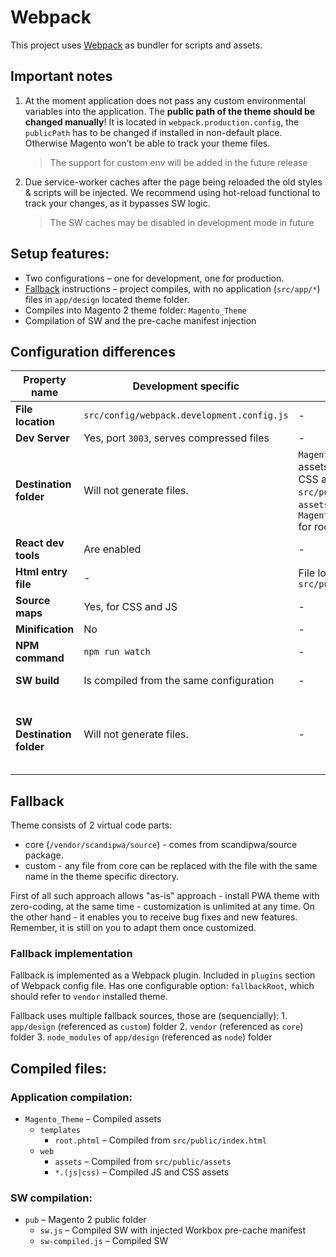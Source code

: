 # Webpack

This project uses [Webpack](https://webpack.js.org/concepts/) as bundler for scripts and assets.

## Important notes

1.  At the moment application does not pass any custom environmental variables into the application. The **public path of the theme should be changed manually**! It is located in `webpack.production.config`, the `publicPath` has to be changed if installed in non-default place. Otherwise Magento won't be able to track your theme files.
    > The support for custom env will be added in the future release
2.  Due service-worker caches after the page being reloaded the old styles & scripts will be injected. We recommend using hot-reload functional to track your changes, as it bypasses SW logic.
    > The SW caches may be disabled in development mode in future

## Setup features:

-   Two configurations – one for development, one for production. 
-   [Fallback](#Fallback) instructions – project compiles, with no application (`src/app/*`) files in `app/design` located theme folder.
-   Compiles into Magento 2 theme folder: `Magento_Theme`
-   Compilation of SW and the pre-cache manifest injection

## Configuration differences

| **Property name**         | **Development specific**                   | **Similar**                                                                                                                                           | **Production specific**                                                                                                                                                                                               |
| ------------------------- | ------------------------------------------ | ----------------------------------------------------------------------------------------------------------------------------------------------------- | --------------------------------------------------------------------------------------------------------------------------------------------------------------------------------------------------------------------- |
| **File location**         | `src/config/webpack.development.config.js` | -                                                                                                                                                     | `src/config/webpack.production.config.js`                                                                                                                                                                             |
| **Dev Server**            | Yes, port `3003`, serves compressed files  | -                                                                                                                                                     | -                                                                                                                                                                                                                     |
| **Destination folder**    | Will not generate files.                   | `Magento_Theme/web` for assets (including JS, CSS and assets (from `src/public/assets` to `assets`)) and `Magento_Theme/templates` for root document. | Will clear `Magento_Theme` and then generate files.                                                                                                                                                                   |
| **React dev tools**       | Are enabled                                | -                                                                                                                                                     | Are disabled                                                                                                                                                                                                          |
| **Html entry file**       | -                                          | File located in `src/public/index.html`                                                                                                               | -                                                                                                                                                                                                                     |
| **Source maps**           | Yes, for CSS and JS                        | -                                                                                                                                                     | No                                                                                                                                                                                                                    |
| **Minification**          | No                                         | -                                                                                                                                                     | Yes, CSS and JS                                                                                                                                                                                                       |
| **NPM command**           | `npm run watch`                            | -                                                                                                                                                     | `npm run build`                                                                                                                                                                                                       |
| **SW build**              | Is compiled from the same configuration    | -                                                                                                                                                     | Is compiled separately in `npm run build-sw` (which is a part of `npm run build`)                                                                                                                                     |
| **SW Destination folder** | Will not generate files.                   | -                                                                                                                                                     | Will generate the `sw-compiled.js` (in Magento `pub` folder) during the `npm run build-sw` process. Then the pre-cache manifest (of Workbox) will be injected, and file saved as `sw.js` in the Magento `pub` folder. |

## Fallback

Theme consists of 2 virtual code parts:

-   core (`/vendor/scandipwa/source`) - comes from scandipwa/source package.
-   custom - any file from core can be replaced with the file with the same name in the theme specific directory.

First of all such approach allows "as-is" approach - install PWA theme with zero-coding, at the same time - customization is unlimited at any time. On the other hand - it enables you to receive bug fixes and new features. Remember, it is still on you to adapt them once customized.

### Fallback implementation

Fallback is implemented as a Webpack plugin. Included in `plugins` section of Webpack config file. 
Has one configurable option: `fallbackRoot`, which should refer to `vendor` installed theme.

Fallback uses multiple fallback sources, those are (sequencially):
1\. `app/design` (referenced as `custom`) folder
2\. `vendor` (referenced as `core`) folder
3\. `node_modules` of `app/design` (referenced as `node`) folder

## Compiled files:

### Application compilation:

-   `Magento_Theme` – Compiled assets
    -   `templates`
        -   `root.phtml` – Compiled from `src/public/index.html`
    -   `web`
        -   `assets` – Compiled from `src/public/assets`
        -   `*.(js|css)` – Compiled JS and CSS assets

### SW compilation:

-   `pub` – Magento 2 public folder
    -   `sw.js` – Compiled SW with injected Workbox pre-cache manifest
    -   `sw-compiled.js` – Compiled SW
